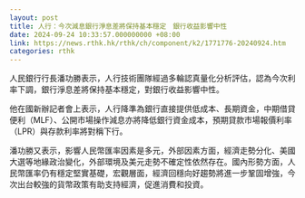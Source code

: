 ```yaml
---
layout: post
title: 人行：今次減息銀行淨息差將保持基本穩定　銀行收益影響中性
date: 2024-09-24 10:33:57.000000000 +08:00
link: https://news.rthk.hk/rthk/ch/component/k2/1771776-20240924.htm
categories: rthk
---
```


人民銀行行長潘功勝表示，人行技術團隊經過多輪認真量化分析評估，認為今次利率下調，銀行淨息差將保持基本穩定，對銀行收益影響中性。

他在國新辦記者會上表示，人行降準為銀行直接提供低成本、長期資金，中期借貸便利（MLF）、公開市場操作減息亦將降低銀行資金成本，預期貸款市場報價利率（LPR）與存款利率將對稱下行。

潘功勝又表示，影響人民幣匯率因素是多元，外部因素方面，經濟走勢分化、美國大選等地緣政治變化，外部環境及美元走勢不確定性依然存在。國內形勢方面，人民幣匯率仍有穩定堅實基礎，宏觀層面，經濟回穩向好趨勢將進一步鞏固增強，今次出台較強的貨幣政策有助支持經濟，促進消費和投資。
